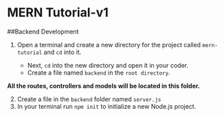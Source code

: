 # MERN Tutorial-v1

##Backend Development

1. Open a terminal and create a new directory for the project called `mern-tutorial` and `cd` into it.  

    - Next, `cd` into the new directory and open it in your coder.
    - Create a file named `backend` in the `root directory`.

**All the routes, controllers and models will be located in this folder.** 

2. Create a file in the `backend` folder named `server.js`
3. In your terminal run `npm init` to initialize a new Node.js project.
